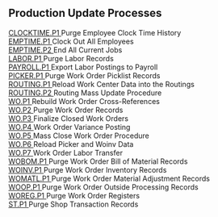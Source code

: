 ##  Production Update Processes

<PageHeader />

[ CLOCKTIME.P1 ](CLOCKTIME-P1/README.md) Purge Employee Clock Time History   
[ EMPTIME.P1 ](EMPTIME-P1/README.md) Clock Out All Employees   
[ EMPTIME.P2 ](EMPTIME-P2/README.md) End All Current Jobs   
[ LABOR.P1 ](LABOR-P1/README.md) Purge Labor Records   
[ PAYROLL.P1 ](../../../rover/GL-OVERVIEW/GL-PROCESS/PAYROLL-P1) Export Labor Postings to Payroll   
[ PICKER.P1 ](PICKER-P1/README.md) Purge Work Order Picklist Records   
[ ROUTING.P1 ](ROUTING-P1/README.md) Reload Work Center Data into the Routings   
[ ROUTING.P2 ](ROUTING-P2/README.md) Routing Mass Update Procedure   
[ WO.P1 ](WO-P1/README.md) Rebuild Work Order Cross-References   
[ WO.P2 ](PICKER-P1/WO-P2/README.md) Purge Work Order Records   
[ WO.P3 ](../PRO-ENTRY/WO-E2/WO-P3/README.md) Finalize Closed Work Orders   
[ WO.P4 ](../PRO-ENTRY/WO-E2/WO-P3/WO-P4/README.md) Work Order Variance Posting   
[ WO.P5 ](WO-P5/README.md) Mass Close Work Order Procedure   
[ WO.P6 ](WO-P6/README.md) Reload Picker and Woinv Data   
[ WO.P7 ](WO-P7/README.md) Work Order Labor Transfer   
[ WOBOM.P1 ](WOBOM-P1/README.md) Purge Work Order Bill of Material Records   
[ WOINV.P1 ](WOINV-P1/README.md) Purge Work Order Inventory Records   
[ WOMATL.P1 ](WOMATL-P1/README.md) Purge Work Order Material Adjustment Records   
[ WOOP.P1 ](WOOP-P1/README.md) Purge Work Order Outside Processing Records   
[ WOREG.P1 ](WOREG-P1/README.md) Purge Work Order Registers   
[ ST.P1 ](ST-P1/README.md) Purge Shop Transaction Records   
  
<badge text= "Version 8.10.57" vertical="middle" />

<PageFooter />